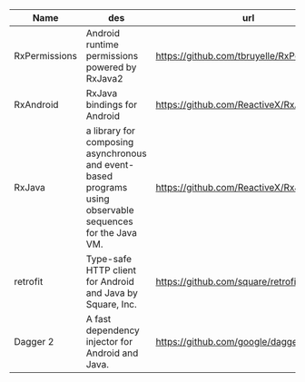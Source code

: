 | Name        | des  |  url |
| --------   | -----  | ---- |
| RxPermissions     | Android runtime permissions powered by RxJava2|  https://github.com/tbruyelle/RxPermissions     |
| RxAndroid     | RxJava bindings for Android|  https://github.com/ReactiveX/RxAndroid     |
| RxJava     |a library for composing asynchronous and event-based programs using observable sequences for the Java VM.|  https://github.com/ReactiveX/RxJava     |
| retrofit     |Type-safe HTTP client for Android and Java by Square, Inc.|  https://github.com/square/retrofit     |
| Dagger 2     | A fast dependency injector for Android and Java.|  https://github.com/google/dagger     |



